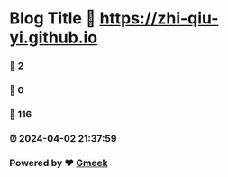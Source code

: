 # Blog Title :link: https://zhi-qiu-yi.github.io 
### :page_facing_up: [2](https://zhi-qiu-yi.github.io/tag.html) 
### :speech_balloon: 0 
### :hibiscus: 116 
### :alarm_clock: 2024-04-02 21:37:59 
### Powered by :heart: [Gmeek](https://github.com/Meekdai/Gmeek)
